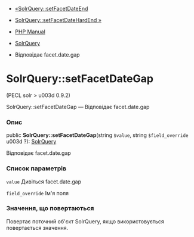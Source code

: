 - [«SolrQuery::setFacetDateEnd](solrquery.setfacetdateend.md)
- [SolrQuery::setFacetDateHardEnd
»](solrquery.setfacetdatehardend.md)

- [PHP Manual](index.md)
- [SolrQuery](class.solrquery.md)
- Відповідає facet.date.gap

# SolrQuery::setFacetDateGap

(PECL solr \> u003d 0.9.2)

SolrQuery::setFacetDateGap — Відповідає facet.date.gap

### Опис

public **SolrQuery::setFacetDateGap**(string `$value`, string
`$field_override` u003d ?): [SolrQuery](class.solrquery.md)

Відповідає facet.date.gap

### Список параметрів

`value`
Дивіться facet.date.gap

`field_override`
Ім'я поля

### Значення, що повертаються

Повертає поточний об'єкт SolrQuery, якщо використовується повертається
значення.
